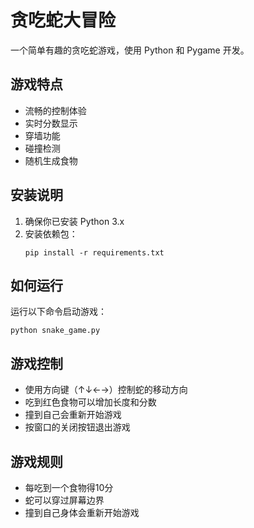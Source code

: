# 贪吃蛇大冒险

一个简单有趣的贪吃蛇游戏，使用 Python 和 Pygame 开发。

## 游戏特点

- 流畅的控制体验
- 实时分数显示
- 穿墙功能
- 碰撞检测
- 随机生成食物

## 安装说明

1. 确保你已安装 Python 3.x
2. 安装依赖包：
   ```
   pip install -r requirements.txt
   ```

## 如何运行

运行以下命令启动游戏：
```
python snake_game.py
```

## 游戏控制

- 使用方向键（↑↓←→）控制蛇的移动方向
- 吃到红色食物可以增加长度和分数
- 撞到自己会重新开始游戏
- 按窗口的关闭按钮退出游戏

## 游戏规则

- 每吃到一个食物得10分
- 蛇可以穿过屏幕边界
- 撞到自己身体会重新开始游戏